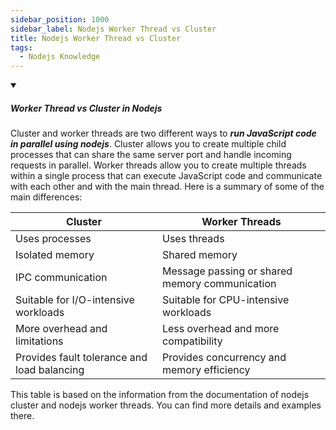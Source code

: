 ```yaml
---
sidebar_position: 1000
sidebar_label: Nodejs Worker Thread vs Cluster
title: Nodejs Worker Thread vs Cluster
tags:
  - Nodejs Knowledge
---
```


<!-- https://brandfolder.com/workbench/extract-text-from-image -->
<!-- ![for root](/img/interviews/angular/forroot.png) -->

<details open>
<summary><h5>Worker Thread vs Cluster in Nodejs</h5></summary>

Cluster and worker threads are two different ways to ***run JavaScript code in parallel using nodejs***. Cluster allows you to create multiple child processes that can share the same server port and handle incoming requests in parallel. Worker threads allow you to create multiple threads within a single process that can execute JavaScript code and communicate with each other and with the main thread. Here is a summary of some of the main differences:

| Cluster | Worker Threads |
|---------|----------------|
| Uses processes | Uses threads |
| Isolated memory | Shared memory |
| IPC communication | Message passing or shared memory communication |
| Suitable for I/O-intensive workloads | Suitable for CPU-intensive workloads |
| More overhead and limitations | Less overhead and more compatibility |
| Provides fault tolerance and load balancing | Provides concurrency and memory efficiency |

This table is based on the information from the documentation of nodejs cluster and nodejs worker threads. You can find more details and examples there.

</details>
